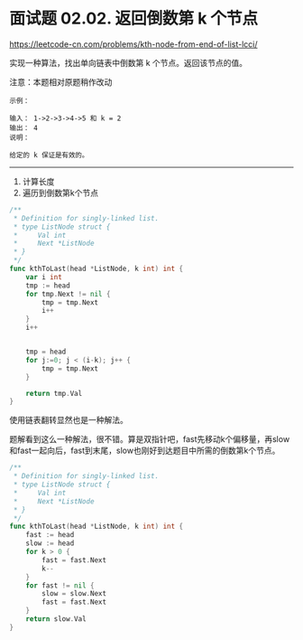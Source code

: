 # 面试题 02.02. 返回倒数第 k 个节点

https://leetcode-cn.com/problems/kth-node-from-end-of-list-lcci/

实现一种算法，找出单向链表中倒数第 k 个节点。返回该节点的值。

注意：本题相对原题稍作改动
```
示例：

输入： 1->2->3->4->5 和 k = 2
输出： 4
说明：

给定的 k 保证是有效的。
```

---

1. 计算长度
2. 遍历到倒数第k个节点

```go
/**
 * Definition for singly-linked list.
 * type ListNode struct {
 *     Val int
 *     Next *ListNode
 * }
 */
func kthToLast(head *ListNode, k int) int {
    var i int
    tmp := head
    for tmp.Next != nil {
        tmp = tmp.Next
        i++
    }
    i++


    tmp = head
    for j:=0; j < (i-k); j++ {
        tmp = tmp.Next
    }

    return tmp.Val
}
```

使用链表翻转显然也是一种解法。


题解看到这么一种解法，很不错。算是双指针吧，fast先移动k个偏移量，再slow和fast一起向后，fast到末尾，slow也刚好到达题目中所需的倒数第k个节点。

```go
/**
 * Definition for singly-linked list.
 * type ListNode struct {
 *     Val int
 *     Next *ListNode
 * }
 */
func kthToLast(head *ListNode, k int) int {
    fast := head
    slow := head
    for k > 0 {
        fast = fast.Next
        k--
    }
    for fast != nil {
        slow = slow.Next
        fast = fast.Next
    }
    return slow.Val
}
```